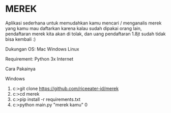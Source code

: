 # MEREK

Aplikasi sederhana untuk memudahkan kamu mencari / menganalis merek yang kamu mau daftarkan 
karena kalau sudah dipakai orang lain, pendaftaran merek kita akan di tolak, dan 
uang pendaftaran 1.8jt  sudah tidak bisa kembali :)

Dukungan OS:
Mac
Windows
Linux

Requirement:
Python 3x
Internet

Cara Pakainya

Windows
1. c:\>git clone https://github.com/riceeater-id/merek
2. c:\>cd merek
3. c:\>pip install -r requirements.txt
4. c:\>python main.py "merek kamu" 0
